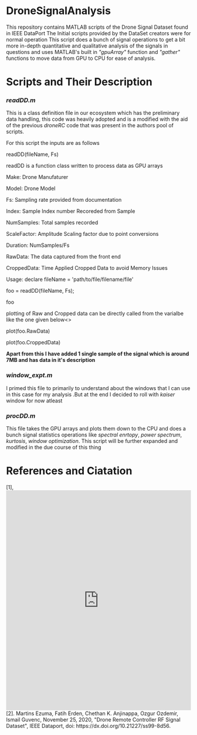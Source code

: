 # DroneSignalAnalysis
This repository contains MATLAB scripts  of the Drone Signal Dataset found in IEEE DataPort
The Initial scripts provided by the DataSet creators were for normal operation 
This script does a bunch of signal operations to get a bit more in-depth quantitative and qualitative analysis of the signals in questions
and uses MATLAB's built in <I>"gpuArray"</I> function and <I>"gather"</I> functions to move data from GPU to CPU for ease of analysis.
<H1><B>Scripts and Their Description</B></H1>
<H3><B><I>readDD.m</I></B></H3>
<p>This is a class definition file in our ecosystem which has the preliminary data handling, this code was heavily adopted and is a modified with the aid of the previous 
  <i>droneRC</i> code that was present in the authors pool of scripts.</p>
  <p>For this script the inputs are as follows</p>
  <p>readDD(fileName, Fs)</p>
  <p>readDD is a function class written to process data as GPU arrays</p>
  <p>Make: Drone Manufaturer</p>
  <p>Model: Drone Model</p>
  <p>Fs: Sampling rate provided from documentation</p>
  <p>Index: Sample Index number Recoreded from Sample</p>
  <p>NumSamples: Total samples recorded</p>
  <p>ScaleFactor: Amplitude Scaling factor due to point conversions</p>
  <p>Duration: NumSamples/Fs</p>
  <p>RawData: The data captured from the front end</p>
  <p>CroppedData: Time Applied Cropped Data to avoid Memory Issues</p>
 <p> Usage: declare fileName = 'path/to/file/filename/file'</p>
  <p>foo = readDD(fileName, Fs);</p>
  <p>foo</p>
  plotting of Raw and Cropped data can be directly called from the
  varialbe like the one given below<>
  <p>plot(foo.RawData)</p>
  <p>plot(foo.CroppedData)</p>
<b>Apart from this I have added 1 single sample of the signal which is around 7MB and has data in it's description</b>
<H3><B><I>window_expt.m</I></B></H3>
<p>I primed this file to primarily to understand about the windows that I can use in this case for my analysis
  .But at the end I decided to roll with <i>kaiser</i> window for now atleast</p>
<H3><B><I>procDD.m</I></B></H3>
<p>This file takes the GPU arrays and plots them down to the CPU and does a bunch signal statistics operations like <i>spectral enrtopy</i>, 
  <i>power spectrum</i>, <i>kurtosis</i>, <i>window optimization</i>. This script will be further expanded and modified in the due course of this thing</p>

<H1>References and Ciatation</H1>
[1], <iframe width="100%" height="600" src="https://ieee-dataport.org/open-access/drone-remote-controller-rf-signal-dataset/embed" frameborder="0" class="embed-textarea" allowfullscreen="true" webkitallowfullscreen="true" mozallowfullscreen="true"></iframe>
[2]. Martins Ezuma, Fatih Erden, Chethan K. Anjinappa, Ozgur Ozdemir, Ismail Guvenc, November 25, 2020, "Drone Remote Controller RF Signal Dataset", IEEE Dataport, doi: https://dx.doi.org/10.21227/ss99-8d56.
